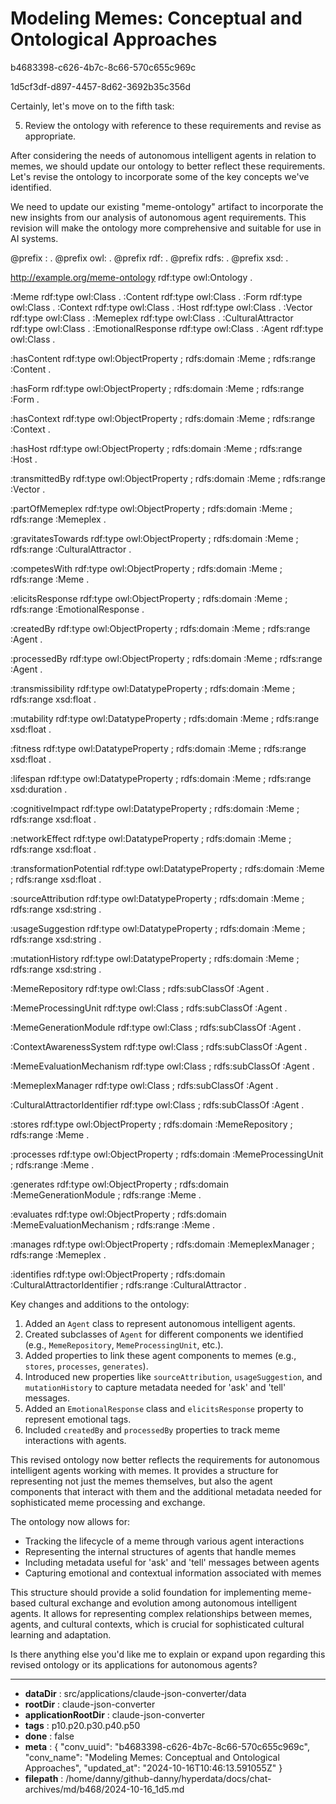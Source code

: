 # Modeling Memes: Conceptual and Ontological Approaches

b4683398-c626-4b7c-8c66-570c655c969c

1d5cf3df-d897-4457-8d62-3692b35c356d

 Certainly, let's move on to the fifth task:

5. Review the ontology with reference to these requirements and revise as appropriate.

After considering the needs of autonomous intelligent agents in relation to memes, we should update our ontology to better reflect these requirements. Let's revise the ontology to incorporate some of the key concepts we've identified.

<antThinking>We need to update our existing "meme-ontology" artifact to incorporate the new insights from our analysis of autonomous agent requirements. This revision will make the ontology more comprehensive and suitable for use in AI systems.</antThinking>

<antArtifact identifier="meme-ontology" type="application/vnd.ant.code" language="turtle" title="Revised Meme Ontology in OWL (Turtle Syntax)">
@prefix : <http://example.org/meme-ontology#> .
@prefix owl: <http://www.w3.org/2002/07/owl#> .
@prefix rdf: <http://www.w3.org/1999/02/22-rdf-syntax-ns#> .
@prefix rdfs: <http://www.w3.org/2000/01/rdf-schema#> .
@prefix xsd: <http://www.w3.org/2001/XMLSchema#> .

<http://example.org/meme-ontology> rdf:type owl:Ontology .

:Meme rdf:type owl:Class .
:Content rdf:type owl:Class .
:Form rdf:type owl:Class .
:Context rdf:type owl:Class .
:Host rdf:type owl:Class .
:Vector rdf:type owl:Class .
:Memeplex rdf:type owl:Class .
:CulturalAttractor rdf:type owl:Class .
:EmotionalResponse rdf:type owl:Class .
:Agent rdf:type owl:Class .

:hasContent rdf:type owl:ObjectProperty ;
    rdfs:domain :Meme ;
    rdfs:range :Content .

:hasForm rdf:type owl:ObjectProperty ;
    rdfs:domain :Meme ;
    rdfs:range :Form .

:hasContext rdf:type owl:ObjectProperty ;
    rdfs:domain :Meme ;
    rdfs:range :Context .

:hasHost rdf:type owl:ObjectProperty ;
    rdfs:domain :Meme ;
    rdfs:range :Host .

:transmittedBy rdf:type owl:ObjectProperty ;
    rdfs:domain :Meme ;
    rdfs:range :Vector .

:partOfMemeplex rdf:type owl:ObjectProperty ;
    rdfs:domain :Meme ;
    rdfs:range :Memeplex .

:gravitatesTowards rdf:type owl:ObjectProperty ;
    rdfs:domain :Meme ;
    rdfs:range :CulturalAttractor .

:competesWith rdf:type owl:ObjectProperty ;
    rdfs:domain :Meme ;
    rdfs:range :Meme .

:elicitsResponse rdf:type owl:ObjectProperty ;
    rdfs:domain :Meme ;
    rdfs:range :EmotionalResponse .

:createdBy rdf:type owl:ObjectProperty ;
    rdfs:domain :Meme ;
    rdfs:range :Agent .

:processedBy rdf:type owl:ObjectProperty ;
    rdfs:domain :Meme ;
    rdfs:range :Agent .

:transmissibility rdf:type owl:DatatypeProperty ;
    rdfs:domain :Meme ;
    rdfs:range xsd:float .

:mutability rdf:type owl:DatatypeProperty ;
    rdfs:domain :Meme ;
    rdfs:range xsd:float .

:fitness rdf:type owl:DatatypeProperty ;
    rdfs:domain :Meme ;
    rdfs:range xsd:float .

:lifespan rdf:type owl:DatatypeProperty ;
    rdfs:domain :Meme ;
    rdfs:range xsd:duration .

:cognitiveImpact rdf:type owl:DatatypeProperty ;
    rdfs:domain :Meme ;
    rdfs:range xsd:float .

:networkEffect rdf:type owl:DatatypeProperty ;
    rdfs:domain :Meme ;
    rdfs:range xsd:float .

:transformationPotential rdf:type owl:DatatypeProperty ;
    rdfs:domain :Meme ;
    rdfs:range xsd:float .

:sourceAttribution rdf:type owl:DatatypeProperty ;
    rdfs:domain :Meme ;
    rdfs:range xsd:string .

:usageSuggestion rdf:type owl:DatatypeProperty ;
    rdfs:domain :Meme ;
    rdfs:range xsd:string .

:mutationHistory rdf:type owl:DatatypeProperty ;
    rdfs:domain :Meme ;
    rdfs:range xsd:string .

:MemeRepository rdf:type owl:Class ;
    rdfs:subClassOf :Agent .

:MemeProcessingUnit rdf:type owl:Class ;
    rdfs:subClassOf :Agent .

:MemeGenerationModule rdf:type owl:Class ;
    rdfs:subClassOf :Agent .

:ContextAwarenessSystem rdf:type owl:Class ;
    rdfs:subClassOf :Agent .

:MemeEvaluationMechanism rdf:type owl:Class ;
    rdfs:subClassOf :Agent .

:MemeplexManager rdf:type owl:Class ;
    rdfs:subClassOf :Agent .

:CulturalAttractorIdentifier rdf:type owl:Class ;
    rdfs:subClassOf :Agent .

:stores rdf:type owl:ObjectProperty ;
    rdfs:domain :MemeRepository ;
    rdfs:range :Meme .

:processes rdf:type owl:ObjectProperty ;
    rdfs:domain :MemeProcessingUnit ;
    rdfs:range :Meme .

:generates rdf:type owl:ObjectProperty ;
    rdfs:domain :MemeGenerationModule ;
    rdfs:range :Meme .

:evaluates rdf:type owl:ObjectProperty ;
    rdfs:domain :MemeEvaluationMechanism ;
    rdfs:range :Meme .

:manages rdf:type owl:ObjectProperty ;
    rdfs:domain :MemeplexManager ;
    rdfs:range :Memeplex .

:identifies rdf:type owl:ObjectProperty ;
    rdfs:domain :CulturalAttractorIdentifier ;
    rdfs:range :CulturalAttractor .
</antArtifact>

Key changes and additions to the ontology:

1. Added an `Agent` class to represent autonomous intelligent agents.
2. Created subclasses of `Agent` for different components we identified (e.g., `MemeRepository`, `MemeProcessingUnit`, etc.).
3. Added properties to link these agent components to memes (e.g., `stores`, `processes`, `generates`).
4. Introduced new properties like `sourceAttribution`, `usageSuggestion`, and `mutationHistory` to capture metadata needed for 'ask' and 'tell' messages.
5. Added an `EmotionalResponse` class and `elicitsResponse` property to represent emotional tags.
6. Included `createdBy` and `processedBy` properties to track meme interactions with agents.

This revised ontology now better reflects the requirements for autonomous intelligent agents working with memes. It provides a structure for representing not just the memes themselves, but also the agent components that interact with them and the additional metadata needed for sophisticated meme processing and exchange.

The ontology now allows for:
- Tracking the lifecycle of a meme through various agent interactions
- Representing the internal structures of agents that handle memes
- Including metadata useful for 'ask' and 'tell' messages between agents
- Capturing emotional and contextual information associated with memes

This structure should provide a solid foundation for implementing meme-based cultural exchange and evolution among autonomous intelligent agents. It allows for representing complex relationships between memes, agents, and cultural contexts, which is crucial for sophisticated cultural learning and adaptation.

Is there anything else you'd like me to explain or expand upon regarding this revised ontology or its applications for autonomous agents?

---

* **dataDir** : src/applications/claude-json-converter/data
* **rootDir** : claude-json-converter
* **applicationRootDir** : claude-json-converter
* **tags** : p10.p20.p30.p40.p50
* **done** : false
* **meta** : {
  "conv_uuid": "b4683398-c626-4b7c-8c66-570c655c969c",
  "conv_name": "Modeling Memes: Conceptual and Ontological Approaches",
  "updated_at": "2024-10-16T10:46:13.591055Z"
}
* **filepath** : /home/danny/github-danny/hyperdata/docs/chat-archives/md/b468/2024-10-16_1d5.md